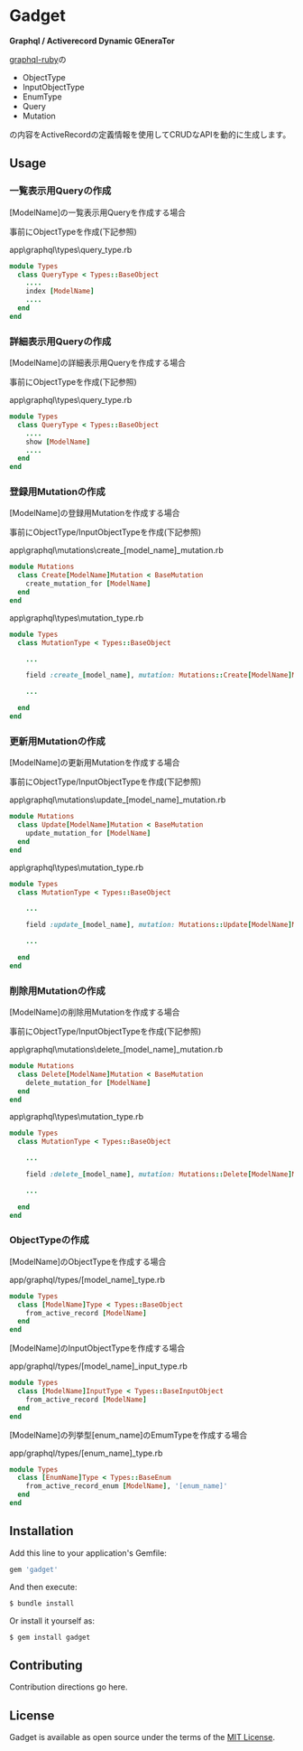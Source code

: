 Gadget
======

**Graphql / Activerecord Dynamic GEneraTor**

[graphql-ruby](https://github.com/rmosolgo/graphql-ruby)の

* ObjectType
* InputObjectType
* EnumType
* Query
* Mutation

の内容をActiveRecordの定義情報を使用してCRUDなAPIを動的に生成します。

## Usage

### 一覧表示用Queryの作成

[ModelName]の一覧表示用Queryを作成する場合

事前にObjectTypeを作成(下記参照)

app\graphql\types\query_type.rb
```ruby
module Types
  class QueryType < Types::BaseObject
    ....
    index [ModelName]
    ....
  end
end

```

### 詳細表示用Queryの作成

[ModelName]の詳細表示用Queryを作成する場合

事前にObjectTypeを作成(下記参照)

app\graphql\types\query_type.rb
```ruby
module Types
  class QueryType < Types::BaseObject
    ....
    show [ModelName]
    ....
  end
end
```

### 登録用Mutationの作成

[ModelName]の登録用Mutationを作成する場合

事前にObjectType/InputObjectTypeを作成(下記参照)

app\graphql\mutations\create_[model_name]_mutation.rb
```ruby
module Mutations
  class Create[ModelName]Mutation < BaseMutation
    create_mutation_for [ModelName]
  end
end
```

app\graphql\types\mutation_type.rb
```ruby
module Types
  class MutationType < Types::BaseObject

    ...

    field :create_[model_name], mutation: Mutations::Create[ModelName]Mutation

    ...

  end
end
```

### 更新用Mutationの作成

[ModelName]の更新用Mutationを作成する場合

事前にObjectType/InputObjectTypeを作成(下記参照)

app\graphql\mutations\update_[model_name]_mutation.rb
```ruby
module Mutations
  class Update[ModelName]Mutation < BaseMutation
    update_mutation_for [ModelName]
  end
end
```

app\graphql\types\mutation_type.rb
```ruby
module Types
  class MutationType < Types::BaseObject

    ...

    field :update_[model_name], mutation: Mutations::Update[ModelName]Mutation

    ...

  end
end
```

### 削除用Mutationの作成

[ModelName]の削除用Mutationを作成する場合

事前にObjectType/InputObjectTypeを作成(下記参照)

app\graphql\mutations\delete_[model_name]_mutation.rb
```ruby
module Mutations
  class Delete[ModelName]Mutation < BaseMutation
    delete_mutation_for [ModelName]
  end
end
```

app\graphql\types\mutation_type.rb
```ruby
module Types
  class MutationType < Types::BaseObject

    ...

    field :delete_[model_name], mutation: Mutations::Delete[ModelName]Mutation

    ...

  end
end
```

### ObjectTypeの作成

[ModelName]のObjectTypeを作成する場合

app/graphql/types/[model_name]_type.rb
```ruby
module Types
  class [ModelName]Type < Types::BaseObject
    from_active_record [ModelName]
  end
end
```

[ModelName]のInputObjectTypeを作成する場合

app/graphql/types/[model_name]_input_type.rb
```ruby
module Types
  class [ModelName]InputType < Types::BaseInputObject
    from_active_record [ModelName]
  end
end
```

[ModelName]の列挙型[enum_name]のEmumTypeを作成する場合

app/graphql/types/[enum_name]_type.rb
```ruby
module Types
  class [EnumName]Type < Types::BaseEnum
    from_active_record_enum [ModelName], '[enum_name]'
  end
end
```


## Installation
Add this line to your application's Gemfile:

```ruby
gem 'gadget'
```

And then execute:
```bash
$ bundle install
```

Or install it yourself as:
```bash
$ gem install gadget
```

## Contributing
Contribution directions go here.

## License
Gadget is available as open source under the terms of the [MIT License](https://opensource.org/licenses/MIT).
